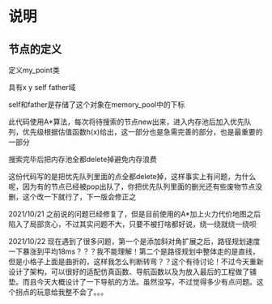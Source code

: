 # 说明
## 节点的定义

定义my_point类

具有x  y    self    father域

self和father是存储了这个对象在memory_pool中的下标

此代码使用A*算法，每次将待搜索的节点new出来，进入内存池后加入优先队列，优先级根据估值函数h(x)给出，这一部分也是急需完善的部分，也是最重要的一部分

搜索完毕后把内存池全都delete掉避免内存浪费

这份代码写的是把优先队列里面的点全都delete掉，这样事实上有问题，为什么呢，因为有的节点已经被pop出队了，你把优先队列里面的删光还有些废物节点没删，这个改一下就行了，下一版会修正之

2021/10/21 之前说的问题已经修复了，但是目前使用的A*加上火力代价地图之后陷入了局部贪心，不过其实问题不大，只要不被打啥都好说，绕一绕就绕一绕呗

2021/10/22 现在遇到了很多问题，第一个是添加斜对角扩展之后，路径规划速度一下暴涨到平均18ms？？？我不能理解！第二个是路径规划中整体走的是直线，但是小格子上面是曲折的，这样我怎么判断转弯？？这个有待讨论！不过今天重新设计了架构，可以很好的适配仿真函数、导航函数以及为放入最后的工程做了铺垫。而且今天大概设计了一下导航的方法。虽然没写，不过觉得多少有点问题。这个拐点的玩意给我整不会了。。。
